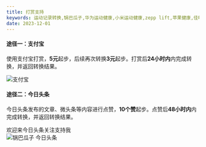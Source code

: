 ```yaml
---
title: 打赏支持
keywords: 运动记录转换,锅巴瓜子,华为运动健康,小米运动健康,zepp lift,苹果健康,佳明,高驰,strava,rqrun
date: 2023-12-01
---
```


#### 途径一：支付宝
使用支付宝打赏，**5元**起步，后续再次转换**3元**起步。打赏后**24小时内**内完成转换，并返回转换结果。

<div class="img-box">
    <img class="zfb" src="/zfb.png" title="支付宝" alt="支付宝" style="max-width: 300px;">
</div>

#### 途径二：今日头条
今日头条发布的文章、微头条等内容进行点赞，**10个赞**起步。点赞后**48小时内**内完成转换，并返回转换结果。

<div class="toutiao-box">
    <div class="toutiao-des">欢迎来<span class="highlight">今日头条</span>关注支持我</div>
    <img class="toutiao" src="/qrcode.png" title="锅巴瓜子 今日头条" alt="锅巴瓜子 今日头条" style="max-width: 300px;">
</div>
